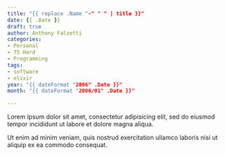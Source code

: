 ```yaml
---
title: "{{ replace .Name "-" " " | title }}"
date: {{ .Date }}
draft: true
author: Anthony Falzetti
categories:
- Personal
- 75 Hard
- Programming
tags:
- software
- elixir
year: "{{ dateFormat "2006" .Date }}"
month: "{{ dateFormat "2006/01" .Date }}"

---
```

Lorem ipsum dolor sit amet, consectetur adipisicing elit, sed do eiusmod tempor
incididunt ut labore et dolore magna aliqua.

<!--more-->

Ut enim ad minim veniam, quis nostrud exercitation ullamco laboris nisi ut
aliquip ex ea commodo consequat.
